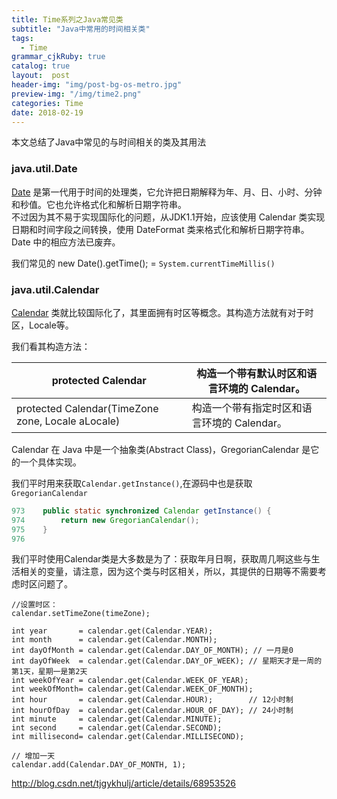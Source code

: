 ```yaml
---
title: Time系列之Java常见类
subtitle: "Java中常用的时间相关类"
tags:
  - Time
grammar_cjkRuby: true
catalog: true
layout:  post
header-img: "img/post-bg-os-metro.jpg"
preview-img: "/img/time2.png"
categories: Time
date: 2018-02-19
---
```


本文总结了Java中常见的与时间相关的类及其用法

### java.util.Date
[Date](http://tool.oschina.net/uploads/apidocs/jdk-zh/java/util/Date.html) 是第一代用于时间的处理类，它允许把日期解释为年、月、日、小时、分钟和秒值。它也允许格式化和解析日期字符串。<br>
不过因为其不易于实现国际化的问题，从JDK1.1开始，应该使用 Calendar 类实现日期和时间字段之间转换，使用 DateFormat 类来格式化和解析日期字符串。Date 中的相应方法已废弃。

我们常见的 new Date().getTime(); = `System.currentTimeMillis()`


###  java.util.Calendar
[Calendar](http://tool.oschina.net/uploads/apidocs/jdk-zh/java/util/Calendar.html) 类就比较国际化了，其里面拥有时区等概念。其构造方法就有对于时区，Locale等。

我们看其构造方法：

protected	Calendar | 构造一个带有默认时区和语言环境的 Calendar。
 --- | ---
protected	Calendar(TimeZone zone, Locale aLocale) | 构造一个带有指定时区和语言环境的 Calendar。

Calendar 在 Java 中是一个抽象类(Abstract Class)，GregorianCalendar 是它的一个具体实现。

我们平时用来获取`Calendar.getInstance()`,在源码中也是获取`GregorianCalendar`
``` java
973    public static synchronized Calendar getInstance() {
974        return new GregorianCalendar();
975    }
976
```

我们平时使用Calendar类是大多数是为了：获取年月日啊，获取周几啊这些与生活相关的变量，请注意，因为这个类与时区相关，所以，其提供的日期等不需要考虑时区问题了。

```
//设置时区：
calendar.setTimeZone(timeZone);

int year       = calendar.get(Calendar.YEAR);
int month      = calendar.get(Calendar.MONTH);
int dayOfMonth = calendar.get(Calendar.DAY_OF_MONTH); // 一月是0
int dayOfWeek  = calendar.get(Calendar.DAY_OF_WEEK); // 星期天才是一周的第1天，星期一是第2天
int weekOfYear = calendar.get(Calendar.WEEK_OF_YEAR);
int weekOfMonth= calendar.get(Calendar.WEEK_OF_MONTH);
int hour       = calendar.get(Calendar.HOUR);        // 12小时制
int hourOfDay  = calendar.get(Calendar.HOUR_OF_DAY); // 24小时制
int minute     = calendar.get(Calendar.MINUTE);
int second     = calendar.get(Calendar.SECOND);
int millisecond= calendar.get(Calendar.MILLISECOND);

// 增加一天
calendar.add(Calendar.DAY_OF_MONTH, 1);
```



http://blog.csdn.net/tjgykhulj/article/details/68953526
